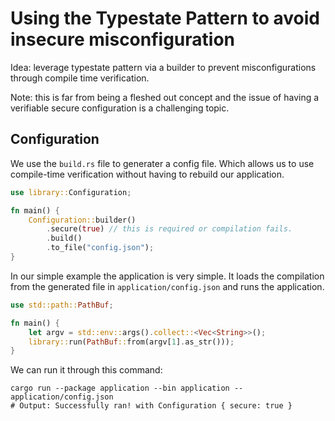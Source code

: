 # Using the Typestate Pattern to avoid insecure misconfiguration

Idea: leverage typestate pattern via a builder to prevent misconfigurations through compile time verification.

Note: this is far from being a fleshed out concept and the issue of having a verifiable secure configuration is a challenging topic.

## Configuration

We use the `build.rs` file to generater a config file. Which allows us to use compile-time verification without having to rebuild our application.

```rust
use library::Configuration;

fn main() {
    Configuration::builder()
        .secure(true) // this is required or compilation fails.
        .build()
        .to_file("config.json");
}
```

In our simple example the application is very simple. It loads the compilation from the generated file in `application/config.json` and runs the application.

```rust
use std::path::PathBuf;

fn main() {
    let argv = std::env::args().collect::<Vec<String>>();
    library::run(PathBuf::from(argv[1].as_str()));
}

```

We can run it through this command:

```shell
cargo run --package application --bin application -- application/config.json  
# Output: Successfully ran! with Configuration { secure: true }
```
